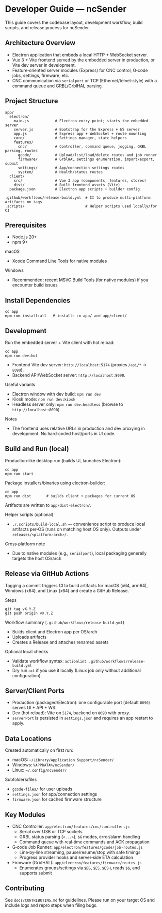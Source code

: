 # Developer Guide — ncSender

This guide covers the codebase layout, development workflow, build scripts, and release process for ncSender.

## Architecture Overview
- Electron application that embeds a local HTTP + WebSocket server.
- Vue 3 + Vite frontend served by the embedded server in production, or Vite dev server in development.
- Feature‑oriented server modules (Express) for CNC control, G‑code jobs, settings, firmware, etc.
- CNC communication via `serialport` or TCP (Ethernet/telnet‑style) with a command queue and GRBL/GrblHAL parsing.

## Project Structure
```
app/
  electron/
    main.js            # Electron entry point; starts the embedded server
    server.js          # Bootstrap for the Express + WS server
    app.js             # Express app + WebSocket + route mounting
    core/              # Settings manager, state helpers
    features/
      cnc/             # Controller, command queue, jogging, GRBL parsing, routes
      gcode/           # Upload/list/load/delete routes and job runner
      firmware/        # GrblHAL settings enumeration, import/export, submit
      settings/        # App/connection settings routes
      system/          # Health/status routes
  client/
    src/               # Vue 3 app (components, features, stores)
    dist/              # Built frontend assets (Vite)
  package.json         # Electron app scripts + builder config

.github/workflows/release-build.yml  # CI to produce multi‑platform artifacts on tags
.scripts/                            # Helper scripts used locally/for CI
```

## Prerequisites
- Node.js 20+
- npm 9+

macOS
- Xcode Command Line Tools for native modules

Windows
- Recommended: recent MSVC Build Tools (for native modules) if you encounter build issues

## Install Dependencies
```
cd app
npm run install:all   # installs in app/ and app/client/
```

## Development
Run the embedded server + Vite client with hot reload:
```
cd app
npm run dev:hot
```
- Frontend Vite dev server: `http://localhost:5174` (proxies `/api/*` → `8090`).
- Backend API/WebSocket server: `http://localhost:8090`.

Useful variants
- Electron window with dev build: `npm run dev`
- Kiosk mode: `npm run dev:kiosk`
- Headless server only: `npm run dev:headless` (browse to `http://localhost:8090`).

Notes
- The frontend uses relative URLs in production and dev proxying in development. No hard‑coded host/ports in UI code.

## Build and Run (local)
Production‑like desktop run (builds UI, launches Electron):
```
cd app
npm run start
```

Package installers/binaries using electron‑builder:
```
cd app
npm run dist       # builds client + packages for current OS
```

Artifacts are written to `app/dist-electron/`.

Helper scripts (optional)
- `./.scripts/build-local.sh` — convenience script to produce local artifacts per‑OS (runs on matching host OS only). Outputs under `releases/<platform-arch>/`.

Cross‑platform note
- Due to native modules (e.g., `serialport`), local packaging generally targets the host OS/arch.

## Release via GitHub Actions
Tagging a commit triggers CI to build artifacts for macOS (x64, arm64), Windows (x64), and Linux (x64) and create a GitHub Release.

Steps
```
git tag vX.Y.Z
git push origin vX.Y.Z
```

Workflow summary (`.github/workflows/release-build.yml`)
- Builds client and Electron app per OS/arch
- Uploads artifacts
- Creates a Release and attaches renamed assets

Optional local checks
- Validate workflow syntax: `actionlint .github/workflows/release-build.yml`
- Dry run `act` if you use it locally (Linux job only without additional configuration).

## Server/Client Ports
- Production (packaged/Electron): one configurable port (default `8090`) serves UI + API + WS.
- Dev (hot reload): Vite on `5174`, backend on `8090` with proxy.
- `serverPort` is persisted in `settings.json` and requires an app restart to apply.

## Data Locations
Created automatically on first run:
- macOS: `~/Library/Application Support/ncSender/`
- Windows: `%APPDATA%/ncSender/`
- Linux: `~/.config/ncSender/`

Subfolders/files
- `gcode-files/` for user uploads
- `settings.json` for app/connection settings
- `firmware.json` for cached firmware structure

## Key Modules
- CNC Controller: `app/electron/features/cnc/controller.js`
  - Serial over USB or TCP sockets
  - GRBL status parsing (`<...>`), `$G` modes, error/alarm handling
  - Command queue with real‑time commands and ACK propagation
- G‑code Job Runner: `app/electron/features/gcode/job-routes.js`
  - Line‑by‑line streaming, pause/resume/stop with safe timings
  - Progress provider hooks and server‑side ETA calculation
- Firmware (GrblHAL): `app/electron/features/firmware/routes.js`
  - Enumerates groups/settings via `$EG`, `$ES`, `$ESH`, reads `$$`, and supports submit

## Contributing
See `docs/CONTRIBUTING.md` for guidelines. Please run on your target OS and include logs and repro steps when filing bugs.

